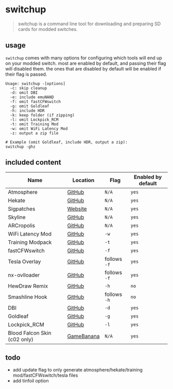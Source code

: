 # switchup
> switchup is a command line tool for downloading and preparing SD cards for modded switches.

## usage
`switchup` comes with many options for configuring which tools will end up on your modded switch.
most are enabled by default, and passing their flag will disabled them. the ones that are disabled by
default will be enabled if their flag is passed.

```
Usage: switchup -[options]
  -c: skip cleanup
  -d: omit DBI
  -e: include emuNAND
  -f: omit fastCFWswitch
  -g: omit Goldleaf
  -h: include HDR
  -k: keep folder (if zipping)
  -l: omit Lockpick_RCM
  -t: omit Training Mod
  -w: omit WiFi Latency Mod
  -z: output a zip file

# Example (omit Goldleaf, include HDR, output a zip):
switchup -ghz
```

## included content

|Name|Location|Flag|Enabled by default|
|--- |---     |--- |---               |
|Atmosphere|[GitHub](https://github.com/Atmosphere-NX/Atmosphere)|`N/A`|`yes`|
|Hekate|[GitHub](https://github.com/CTCaer/hekate)|`N/A`|`yes`|
|Sigpatches|[Website](https://sigmapatches.coomer.party)|`N/A`|`yes`|
|Skyline|[GitHub](https://github.com/skyline-dev/skyline)|`N/A`|`yes`|
|ARCropolis|[GitHub](https://github.com/Raytwo/ARCropolis)|`N/A`|`yes`|
|WiFi Latency Mod|[GitHub](https://github.com/blu-dev/arena-latency-slider)|`-w`|`yes`|
|Training Modpack|[GitHub](https://github.com/jugeeya/UltimateTrainingModpack)|`-t`|`yes`|
|fastCFWswitch|[GitHub](https://github.com/Hartie95/fastCFWswitch)|`-f`|`yes`|
|Tesla Overlay|[GitHub](https://github.com/WerWolv/Tesla-Menu)|follows `-f`|`yes`|
|nx-ovlloader|[GitHub](https://github.com/WerWolv/nx-ovlloader)|follows `-f`|`yes`|
|HewDraw Remix|[GitHub](https://github.com/HDR-Development/HDR-Releases)|`-h`|`no`|
|Smashline Hook|[GitHub](https://github.com/blu-dev/smashline_hook)|follows `-h`|`no`|
|DBI|[GitHub](https://github.com/rashevskyv/dbi)|`-d`|`yes`|
|Goldleaf|[GitHub](https://github.com/XorTroll/Goldleaf)|`-g`|`yes`|
|Lockpick_RCM|[GitHub](https://github.com/shchmue/Lockpick_RCM)|`-l`|`yes`|
|Blood Falcon Skin (c02 only)|[GameBanana](https://gamebanana.com/mods/308097)|`N/A`|`yes`|

## todo
- add update flag to only generate atmosphere/hekate/training mod/fastCFWswitch/tesla files
- add tinfoil option
